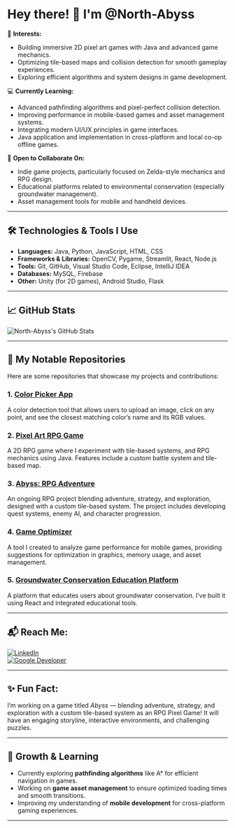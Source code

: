 # Hey there! 👋 I'm @North-Abyss

🚀 **Interests:**  
- Building immersive 2D pixel art games with Java and advanced game mechanics.  
- Optimizing tile-based maps and collision detection for smooth gameplay experiences.  
- Exploring efficient algorithms and system designs in game development.

💻 **Currently Learning:**  
- Advanced pathfinding algorithms and pixel-perfect collision detection.  
- Improving performance in mobile-based games and asset management systems.  
- Integrating modern UI/UX principles in game interfaces.  
- Java application and implementation in cross-platform and local co-op offline games.

🤝 **Open to Collaborate On:**  
- Indie game projects, particularly focused on Zelda-style mechanics and RPG design.  
- Educational platforms related to environmental conservation (especially groundwater management).  
- Asset management tools for mobile and handheld devices.

---

## 🛠️ **Technologies & Tools I Use**  
- **Languages:** Java, Python, JavaScript, HTML, CSS  
- **Frameworks & Libraries:** OpenCV, Pygame, Streamlit, React, Node.js  
- **Tools:** Git, GitHub, Visual Studio Code, Eclipse, IntelliJ IDEA  
- **Databases:** MySQL, Firebase  
- **Other:** Unity (for 2D games), Android Studio, Flask

---

## 📈 **GitHub Stats**

![North-Abyss's GitHub Stats](https://github-readme-stats.vercel.app/api?username=North-Abyss&show_icons=true&hide_title=true&count_private=true&hide=prs&theme=radical)

---

## 📂 **My Notable Repositories**  
Here are some repositories that showcase my projects and contributions:

### 1. **[Color Picker App](https://github.com/North-Abyss/Color-Picker-App-KSY)**  
A color detection tool that allows users to upload an image, click on any point, and see the closest matching color’s name and its RGB values.

### 2. **[Pixel Art RPG Game](https://github.com/North-Abyss/Pixel-Art-RPG-Game)**  
A 2D RPG game where I experiment with tile-based systems, and RPG mechanics using Java. Features include a custom battle system and tile-based map.

### 3. **[Abyss: RPG Adventure](https://github.com/North-Abyss/Abyss-RPG-Game)**  
An ongoing RPG project blending adventure, strategy, and exploration, designed with a custom tile-based system. The project includes developing quest systems, enemy AI, and character progression.

### 4. **[Game Optimizer](https://github.com/North-Abyss/Game-Optimizer)**  
A tool I created to analyze game performance for mobile games, providing suggestions for optimization in graphics, memory usage, and asset management.

### 5. **[Groundwater Conservation Education Platform](https://github.com/North-Abyss/Groundwater-Platform)**  
A platform that educates users about groundwater conservation. I’ve built it using React and integrated educational tools.

---

## 📬 **Reach Me:**  
[![LinkedIn](https://img.shields.io/badge/LinkedIn-YuvaneshKS-blue?style=flat&logo=linkedin)](https://www.linkedin.com/in/yuvaneshks)  
[![Google Developer](https://img.shields.io/badge/Google%20Dev-NorthAbyss-red?style=flat&logo=google)](https://g.dev/NorthAbyss)

---

## ✨ **Fun Fact:**  
I’m working on a game titled *Abyss* — blending adventure, strategy, and exploration with a custom tile-based system as an RPG Pixel Game! It will have an engaging storyline, interactive environments, and challenging puzzles.

---

## 🌱 **Growth & Learning**  
- Currently exploring **pathfinding algorithms** like A* for efficient navigation in games.
- Working on **game asset management** to ensure optimized loading times and smooth transitions.
- Improving my understanding of **mobile development** for cross-platform gaming experiences.

---

<!---
North-Abyss/North-Abyss is a ✨ special ✨ repository because its `README.md` (this file) appears on your GitHub profile.
You can click the Preview link to take a look at your changes.
--->
